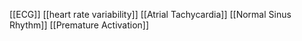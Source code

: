 [[ECG]]
[[heart rate variability]]
[[Atrial Tachycardia]]
[[Normal Sinus Rhythm]]
[[Premature Activation]]
